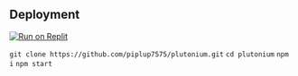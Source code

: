 ## Deployment

[![Run on Replit](https://binbashbanana.github.io/deploy-buttons/buttons/remade/replit.svg)](https://replit.com/github/piplup7575/plutonium)

```git clone https://github.com/piplup7575/plutonium.git```
```cd plutonium```
```npm i```
```npm start```